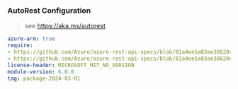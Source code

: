 ### AutoRest Configuration

> see https://aka.ms/autorest

``` yaml
azure-arm: true
require:
- https://github.com/Azure/azure-rest-api-specs/blob/81a4ee5a83ae38620c0e1404793caffe005d26e4/specification/compute/resource-manager/readme.md
- https://github.com/Azure/azure-rest-api-specs/blob/81a4ee5a83ae38620c0e1404793caffe005d26e4/specification/compute/resource-manager/readme.go.md
license-header: MICROSOFT_MIT_NO_VERSION
module-version: 6.0.0
tag: package-2024-03-01
```
